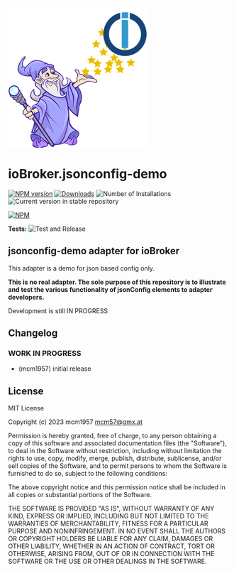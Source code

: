 ![Logo](admin/jsonconfig-demo.png)
# ioBroker.jsonconfig-demo

[![NPM version](https://img.shields.io/npm/v/iobroker.jsonconfig-demo.svg)](https://www.npmjs.com/package/iobroker.jsonconfig-demo)
[![Downloads](https://img.shields.io/npm/dm/iobroker.jsonconfig-demo.svg)](https://www.npmjs.com/package/iobroker.jsonconfig-demo)
![Number of Installations](https://iobroker.live/badges/jsonconfig-demo-installed.svg)
![Current version in stable repository](https://iobroker.live/badges/jsonconfig-demo-stable.svg)

[![NPM](https://nodei.co/npm/iobroker.jsonconfig-demo.png?downloads=true)](https://nodei.co/npm/iobroker.jsonconfig-demo/)

**Tests:** ![Test and Release](https://github.com/mcm1957/ioBroker.jsonconfig-demo/workflows/Test%20and%20Release/badge.svg)

## jsonconfig-demo adapter for ioBroker

This adapter is a demo for json based config only.

**This is no real adapter. The sole purpose of this repository is to illustrate and test the various functionality of jsonConfig elements to adapter developers.**

Development is still IN PROGRESS

## Changelog
<!--
    Placeholder for the next version (at the beginning of the line):
    ### **WORK IN PROGRESS**
-->
### **WORK IN PROGRESS**
* (mcm1957) initial release

## License
MIT License

Copyright (c) 2023 mcm1957 <mcm57@gmx.at>

Permission is hereby granted, free of charge, to any person obtaining a copy
of this software and associated documentation files (the "Software"), to deal
in the Software without restriction, including without limitation the rights
to use, copy, modify, merge, publish, distribute, sublicense, and/or sell
copies of the Software, and to permit persons to whom the Software is
furnished to do so, subject to the following conditions:

The above copyright notice and this permission notice shall be included in all
copies or substantial portions of the Software.

THE SOFTWARE IS PROVIDED "AS IS", WITHOUT WARRANTY OF ANY KIND, EXPRESS OR
IMPLIED, INCLUDING BUT NOT LIMITED TO THE WARRANTIES OF MERCHANTABILITY,
FITNESS FOR A PARTICULAR PURPOSE AND NONINFRINGEMENT. IN NO EVENT SHALL THE
AUTHORS OR COPYRIGHT HOLDERS BE LIABLE FOR ANY CLAIM, DAMAGES OR OTHER
LIABILITY, WHETHER IN AN ACTION OF CONTRACT, TORT OR OTHERWISE, ARISING FROM,
OUT OF OR IN CONNECTION WITH THE SOFTWARE OR THE USE OR OTHER DEALINGS IN THE
SOFTWARE.